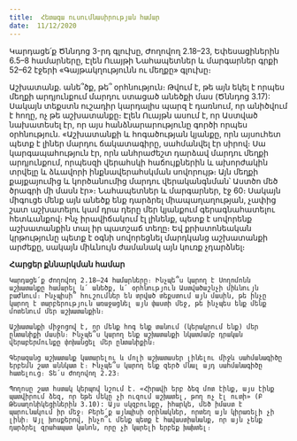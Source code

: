 ```yaml
---
title:  Հետագա ուսումնասիրության համար
date:  11/12/2020
---
```


Կարդացե՛ք Ծննդոց 3-րդ գլուխը, Ժողովող 2.18–23, Եփեսացիներին 6.5–8 համարները, Էլեն Ուայթի Նահապետներ և մարգարներ գրքի 52–62 էջերի «Գայթակղությունն ու մեղքը» գլուխը։

Աշխատանք. անե՞ծք, թե՞ օրհնություն։ Թվում է, թե այն եկել է որպես մեղքի արդյունքում մարդու ստացած անեծքի մաս (Ծննդոց 3.17): Սակայն տեքստն ուշադիր կարդալիս պարզ է դառնում, որ անիծվում է հողը, ոչ թե աշխատանքը։ Էլեն Ուայթն ասում է, որ Աստված նախատեսել էր, որ այս հանձնարարությունը գործի որպես օրհնություն. «Աշխատանքի և հոգածության կյանքը, որն այսուհետ պետք է լիներ մարդու ճակատագիրը, սահմանվել էր սիրով։ Սա կարգապահություն էր, որն անհրաժեշտ դարձավ մարդու մեղքի արդյունքում, որպեսզի վերահսկի հաճույքներին և ախորժակին տրվելը և ձևավորի ինքնավերահսկման սովորույթ։ Այն մեղքի քայքայումից և կործանումից մարդու վերականգնման՝ Աստծո մեծ ծրագրի մի մասն էր»։ Նահապետներ և մարգարներ, էջ 60։ Սակայն միգուցե մենք այն անեծք ենք դարձրել միապաղաղության, չափից շատ աշխատելու կամ դրա դերը մեր կյանքում գերագնահատելու հետևանքով։ Ինչ իրավիճակում էլ լինենք, պետք է սովորենք աշխատանքին տալ իր պատշաճ տեղը։ Եվ քրիստոնեական կրթությունը պետք է օգնի սովորեցնել մարդկանց աշխատանքի արժեքը, սակայն միևնույն ժամանակ այն կուռք չդարձնել։

**Հարցեր քննարկման համար**

`Կարդացե՛ք Ժողովող 2.18–24 համարները։ Ինչպե՞ս կարող է Սողոմոնն աշխատանքը համարել և՛ անեծք, և՛ օրհնություն Աստվածաշնչի միևնույն բաժնում։ Ինչպիսի՞ հուշումներ են տրված տեքստում այն մասին, թե ինչը կարող է տարբերություն առաջացնել այն փաստի մեջ, թե ինչպես ենք մենք մոտենում մեր աշխատանքին։`

`Աշխատանքի միջոցով է, որ մենք հոգ ենք տանում (կերակրում ենք) մեր ընտանիքի մասին։ Ինչպե՞ս կարող ենք աշխատանքի նկատմամբ դրական վերաբերմունքը փոխանցել մեր ընտանիքին։`

`Գերազանց աշխատանք կատարելու և մոլի աշխատասեր լինելու միջև սահմանագիծը երբեմն շատ աննկատ է։ Ինչպե՞ս կարող ենք զերծ մնալ այդ սահմանագիծը հատելուց։ Տե՛ս Ժողովող 2.23։`

`Պողոսը շատ հստակ կերպով նշում է. «Հիրավի երբ ձեզ մոտ էինք, այս էինք պատվիրում ձեզ, որ եթե մեկը չի ուզում աշխատել, թող ոչ էլ ուտի» (Բ Թեսաղոնիկեցիներին 3.10): Այս սկզբունքը, իհարկե, մեծ իմաստ է պարունակում իր մեջ։ Բերե՛ք այնպիսի օրինակներ, որտեղ այն կիրառելի չի լինի։ Այլ խոսքերով, ինչո՞ւ մենք պետք է հավաստիանանք, որ այն չենք դարձրել զրահապատ կանոն, որը չի կարելի երբեք խախտել։`